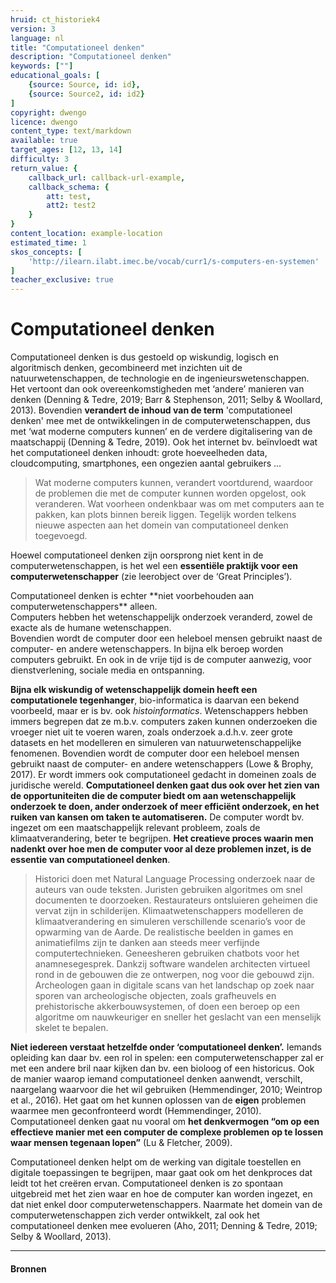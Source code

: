 ```yaml
---
hruid: ct_historiek4
version: 3
language: nl
title: "Computationeel denken"
description: "Computationeel denken"
keywords: [""]
educational_goals: [
    {source: Source, id: id}, 
    {source: Source2, id: id2}
]
copyright: dwengo
licence: dwengo
content_type: text/markdown
available: true
target_ages: [12, 13, 14]
difficulty: 3
return_value: {
    callback_url: callback-url-example,
    callback_schema: {
        att: test,
        att2: test2
    }
}
content_location: example-location
estimated_time: 1
skos_concepts: [
    'http://ilearn.ilabt.imec.be/vocab/curr1/s-computers-en-systemen'
]
teacher_exclusive: true
---
```


# Computationeel denken

Computationeel denken is dus gestoeld op wiskundig, logisch en algoritmisch denken, gecombineerd met inzichten uit de natuurwetenschappen, de technologie en de ingenieurswetenschappen. Het vertoont dan ook overeenkomstigheden met ‘andere’ manieren van denken (Denning & Tedre, 2019; Barr & Stephenson, 2011; Selby & Woollard, 2013). 
Bovendien **verandert de inhoud van de term** 'computationeel denken' mee met de ontwikkelingen in de computerwetenschappen, dus met ‘wat moderne computers kunnen’ en de verdere digitalisering van de maatschappij (Denning & Tedre, 2019). Ook het internet bv. beïnvloedt wat het computationeel denken inhoudt: grote hoeveelheden data, cloudcomputing, smartphones, een ongezien aantal gebruikers ...

> Wat moderne computers kunnen, verandert voortdurend, waardoor de problemen die met de computer kunnen worden opgelost, ook veranderen. Wat voorheen ondenkbaar was om met computers aan te pakken, kan plots binnen bereik liggen. Tegelijk worden telkens nieuwe aspecten aan het domein van computationeel denken toegevoegd.

Hoewel computationeel denken zijn oorsprong niet kent in de computerwetenschappen, is het wel een **essentiële praktijk voor een computerwetenschapper** (zie leerobject over de ‘Great Principles’). 

<div class="alert alert-box alert-success">
Computationeel denken is echter **niet voorbehouden aan computerwetenschappers** alleen. <br>
Computers hebben het wetenschappelijk onderzoek veranderd, zowel de exacte als de humane wetenschappen.<br>
Bovendien wordt de computer door een heleboel mensen gebruikt naast de computer- en andere wetenschappers. In bijna elk beroep worden computers gebruikt. En ook in de vrije tijd is de computer aanwezig, voor dienstverlening, sociale media en ontspanning.    
</div>

 **Bijna elk wiskundig of wetenschappelijk domein heeft een computationele tegenhanger**, bio-informatica is daarvan een bekend voorbeeld, maar er is bv. ook *histoinformatics*. Wetenschappers hebben immers begrepen dat ze m.b.v. computers zaken kunnen onderzoeken die vroeger niet uit te voeren waren, zoals onderzoek a.d.h.v. zeer grote datasets en het modelleren en simuleren van natuurwetenschappelijke fenomenen. Bovendien wordt de computer door een heleboel mensen gebruikt naast de computer- en andere wetenschappers (Lowe & Brophy, 2017). Er wordt immers ook computationeel gedacht in domeinen zoals de juridische wereld. 
**Computationeel denken gaat dus ook over het zien van de opportuniteiten die de computer biedt om aan wetenschappelijk onderzoek te doen, ander onderzoek of meer efficiënt onderzoek, en het ruiken van kansen om taken te automatiseren.** De computer wordt bv. ingezet om een maatschappelijk relevant probleem, zoals de klimaatverandering, beter te begrijpen. **Het creatieve proces waarin men nadenkt over hoe men de computer voor al deze problemen inzet, is de essentie van computationeel denken**. 

> Historici doen met Natural Language Processing onderzoek naar de auteurs van oude teksten. Juristen gebruiken algoritmes om snel documenten te doorzoeken. Restaurateurs ontsluieren geheimen die vervat zijn in schilderijen. Klimaatwetenschappers modelleren de klimaatverandering en simuleren verschillende  scenario’s voor de opwarming van de Aarde. De realistische beelden in games en animatiefilms zijn te danken aan steeds meer verfijnde computertechnieken. 
> Geneesheren gebruiken chatbots voor het anamnesegesprek. Dankzij software wandelen architecten virtueel rond in de gebouwen die ze ontwerpen, nog voor die gebouwd zijn. 
> Archeologen gaan in digitale scans van het landschap op zoek naar sporen van archeologische objecten, zoals grafheuvels en prehistorische akkerbouwsystemen, of doen een beroep op een algoritme om nauwkeuriger en sneller het geslacht van een menselijk skelet te bepalen. 

**Niet iedereen verstaat hetzelfde onder ‘computationeel denken’.** Iemands opleiding kan daar bv. een rol in spelen: een computerwetenschapper zal er met een andere bril naar kijken dan bv. een bioloog of een historicus. 
Ook de manier waarop iemand computationeel denken aanwendt, verschilt, naargelang waarvoor die het wil gebruiken (Hemmendinger, 2010; Weintrop et al., 2016). 
Het gaat om het kunnen oplossen van de **eigen** problemen waarmee men geconfronteerd wordt (Hemmendinger, 2010). Computationeel denken gaat nu vooral om **het denkvermogen “om op een effectieve manier met een computer de complexe problemen op te lossen waar mensen tegenaan lopen”** (Lu & Fletcher, 2009). 

<div class="alert alert-box alert-success">
    Computationeel denken helpt om de werking van digitale toestellen en digitale toepassingen te begrijpen, maar gaat ook om het denkproces dat leidt tot het creëren ervan. Computationeel denken is zo spontaan uitgebreid met het zien waar en hoe de computer kan worden ingezet, en dat niet enkel door computerwetenschappers. Naarmate het domein van de computerwetenschappen zich verder ontwikkelt, zal ook het computationeel denken mee evolueren (Aho, 2011; Denning & Tedre, 2019; Selby & Woollard, 2013).
</div>

-----------------------

#### Bronnen

